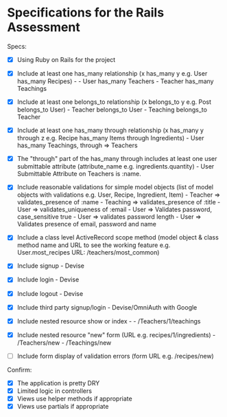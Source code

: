 # Specifications for the Rails Assessment

Specs:
- [x] Using Ruby on Rails for the project
- [x] Include at least one has_many relationship (x has_many y e.g. User has_many Recipes) -
      - User has_many Teachers
      - Teacher has_many Teachings

- [x] Include at least one belongs_to relationship (x belongs_to y e.g. Post belongs_to User)
      - Teacher belongs_to User
      - Teaching belongs_to Teacher

- [x] Include at least one has_many through relationship (x has_many y through z e.g. Recipe has_many Items through Ingredients)
      - User has_many Teachings, through => Teachers

- [x] The "through" part of the has_many through includes at least one user submittable attribute (attribute_name e.g. ingredients.quantity)
      - User Submittable Attribute on Teachers is :name.

- [x] Include reasonable validations for simple model objects (list of model objects with validations e.g. User, Recipe, Ingredient, Item)
      - Teacher => validates_presence of :name
      - Teaching => validates_presence of :title
      - User => validates_uniqueness of :email
      - User => Validates password, case_sensitive true
      - User => validates password length
      - User => Validates presence of email, password and name

- [x] Include a class level ActiveRecord scope method (model object & class method name and URL to see the working feature e.g. User.most_recipes URL: /teachers/most_common)

- [x] Include signup - Devise
- [x] Include login - Devise
- [x] Include logout - Devise
- [x] Include third party signup/login - Devise/OmniAuth with Google
- [x] Include nested resource show or index -
        - /Teachers/1/teachings

- [x] Include nested resource "new" form (URL e.g. recipes/1/ingredients)
        - /Teachers/new
        - /Teachings/new

- [ ] Include form display of validation errors (form URL e.g. /recipes/new)

Confirm:
- [x] The application is pretty DRY
- [x] Limited logic in controllers
- [x] Views use helper methods if appropriate
- [x] Views use partials if appropriate
